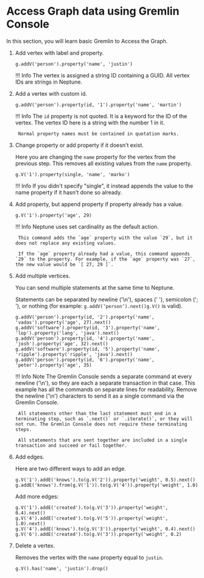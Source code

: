 # Access Graph data using Gremlin Console

In this section, you will learn basic Gremlin to Access the Graph.

1. Add vertex with label and property.

    ```
    g.addV('person').property('name', 'justin')
    ```

    !!! Info 
        The vertex is assigned a string ID containing a GUID. All vertex IDs are strings in Neptune.

2. Add a vertex with custom id.

    ```
    g.addV('person').property(id, '1').property('name', 'martin')
    ```

    !!! Info 
        The `id` property is not quoted. It is a keyword for the ID of the vertex. The vertex ID here is a string with the number 1 in it.
        
        Normal property names must be contained in quotation marks.

3. Change property or add property if it doesn't exist.


    Here you are changing the `name` property for the vertex from the previous step. This removes all existing values from the `name` property.

    ```
    g.V('1').property(single, 'name', 'marko')
    ```

    !!! Info
        If you didn't specify "single", it instead appends the value to the name property if it hasn't done so already.

4. Add property, but append property if property already has a value.

    ```
    g.V('1').property('age', 29)
    ```

    !!! Info
        Neptune uses set cardinality as the default action.
        
        This command adds the `age` property with the value `29`, but it does not replace any existing values.
        
        If the `age` property already had a value, this command appends `29` to the property. For example, if the `age` property was `27`, the new value would be `[ 27, 29 ]`.

5. Add multiple vertices.
   
    You can send multiple statements at the same time to Neptune. 

    Statements can be separated by newline ('\n'), spaces (' '), semicolon ('; '), or nothing (for example: `g.addV(‘person’).next()g.V()` is valid).
    
    ```
    g.addV('person').property(id, '2').property('name', 'vadas').property('age', 27).next()
    g.addV('software').property(id, '3').property('name', 'lop').property('lang', 'java').next()
    g.addV('person').property(id, '4').property('name', 'josh').property('age', 32).next()
    g.addV('software').property(id, '5').property('name', 'ripple').property('ripple', 'java').next()
    g.addV('person').property(id, '6').property('name', 'peter').property('age', 35)
    ```

    !!! Info Note
        The Gremlin Console sends a separate command at every newline ('\n'), so they are each a separate transaction in that case. This example has all the commands on separate lines for readability. Remove the newline ('\n') characters to send it as a single command via the Gremlin Console.
        
        All statements other than the last statement must end in a terminating step, such as `.next()` or `.iterate()`, or they will not run. The Gremlin Console does not require these terminating steps.
        
        All statements that are sent together are included in a single transaction and succeed or fail together.

6. Add edges.

    Here are two different ways to add an edge.

    ```
    g.V('1').addE('knows').to(g.V('2')).property('weight', 0.5).next()
    g.addE('knows').from(g.V('1')).to(g.V('4')).property('weight', 1.0) 
    ```

    Add more edges:

    ```
    g.V('1').addE('created').to(g.V('3')).property('weight', 0.4).next()
    g.V('4').addE('created').to(g.V('5')).property('weight', 1.0).next()
    g.V('4').addE('knows').to(g.V('3')).property('weight', 0.4).next()
    g.V('6').addE('created').to(g.V('3')).property('weight', 0.2)
    ```

7. Delete a vertex.
   
    Removes the vertex with the `name` property equal to `justin`.

    ```
    g.V().has('name', 'justin').drop()
    ```

 
   






